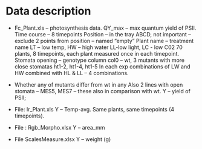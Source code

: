 
# Data description

- Fc_Plant.xls – photosynthesis data. 
QY_max – max quantum yield of PSII. 
Time course – 8 timepoints
Position – in the tray ABCD, not important – exclude 2 points from position – named “empty”
Plant name – treatment name LT – low temp, HW – high water LL-low light, LC - low C02
70 plants, 8 timepoints, each plant measured once in each timepoint.
Stomata opening – genotype column col0 – wt, 3 mutants with more close stomatas ht1-2, ht1-4, ht1-5
In each exp combinations of LW and HW combined with HL & LL – 4 combinations.

- Whether any of mutants differ from wt in any
Also 2 lines with open stomata – MES5, MES7 – these also in comparison with wt.
Y – yield of PSII; 

- File: Ir_Plant.xls
Y – Temp-avg. Same plants, same timepoints (4 timepoints).

- File : Rgb_Morpho.xlsx
Y – area_mm

- File ScalesMeasure.xlsx
Y – weight (g)
